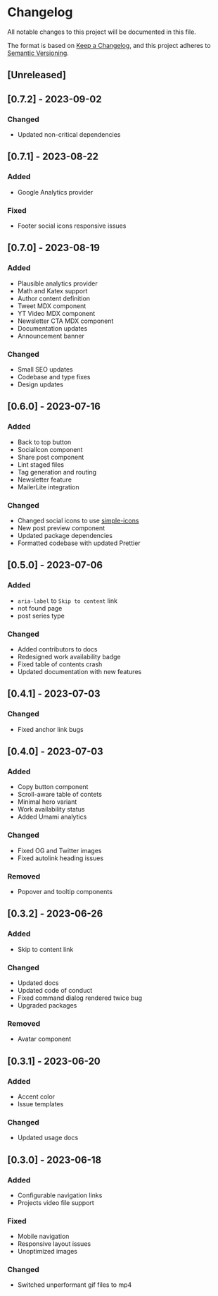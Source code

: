 # Changelog

All notable changes to this project will be documented in this file.

The format is based on [Keep a Changelog](https://keepachangelog.com/en/1.0.0/),
and this project adheres to [Semantic Versioning](https://semver.org/spec/v2.0.0.html).

## [Unreleased]

## [0.7.2] - 2023-09-02

### Changed

- Updated non-critical dependencies

## [0.7.1] - 2023-08-22

### Added

- Google Analytics provider

### Fixed

- Footer social icons responsive issues

## [0.7.0] - 2023-08-19

### Added

- Plausible analytics provider
- Math and Katex support
- Author content definition
- Tweet MDX component
- YT Video MDX component
- Newsletter CTA MDX component
- Documentation updates
- Announcement banner

### Changed

- Small SEO updates
- Codebase and type fixes
- Design updates

## [0.6.0] - 2023-07-16

### Added

- Back to top button
- SocialIcon component
- Share post component
- Lint staged files
- Tag generation and routing
- Newsletter feature
- MailerLite integration

### Changed

- Changed social icons to use [simple-icons](https://simpleicons.org)
- New post preview component
- Updated package dependencies
- Formatted codebase with updated Prettier

## [0.5.0] - 2023-07-06

### Added

- `aria-label` to `Skip to content` link
- not found page
- post series type

### Changed

- Added contributors to docs
- Redesigned work availability badge
- Fixed table of contents crash
- Updated documentation with new features

## [0.4.1] - 2023-07-03

### Changed

- Fixed anchor link bugs

## [0.4.0] - 2023-07-03

### Added

- Copy button component
- Scroll-aware table of contets
- Minimal hero variant
- Work availability status
- Added Umami analytics

### Changed

- Fixed OG and Twitter images
- Fixed autolink heading issues

### Removed

- Popover and tooltip components

## [0.3.2] - 2023-06-26

### Added

- Skip to content link

### Changed

- Updated docs
- Updated code of conduct
- Fixed command dialog rendered twice bug
- Upgraded packages

### Removed

- Avatar component

## [0.3.1] - 2023-06-20

### Added

- Accent color
- Issue templates

### Changed

- Updated usage docs

## [0.3.0] - 2023-06-18

### Added

- Configurable navigation links
- Projects video file support

### Fixed

- Mobile navigation
- Responsive layout issues
- Unoptimized images

### Changed

- Switched unperformant gif files to mp4
